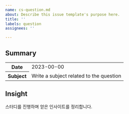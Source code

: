 ```yaml
---
name: cs-question.md
about: Describe this issue template's purpose here.
title: ''
labels: question
assignees: ''

---
```


## Summary
<table>
  <tr>
    <th>Date</th>
    <td>2023-00-00</td>
  </tr>
  <tr>
    <th>Subject</th>
    <td>Write a subject related to the question</td>
  </tr>
</table>

## Insight

스터디를 진행하며 얻은 인사이트를 정리합니다.
